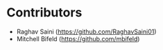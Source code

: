 # Contributors
- Raghav Saini (https://github.com/RaghavSaini01)
- Mitchell Bifeld (https://github.com/mbifeld)